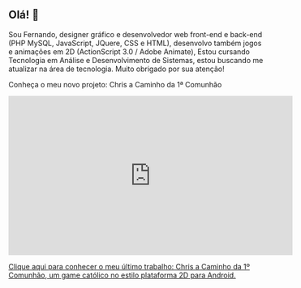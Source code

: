 ## Olá! 👋
Sou Fernando, designer gráfico e desenvolvedor web front-end e back-end (PHP MySQL, JavaScript, JQuere, CSS e HTML), desenvolvo também jogos e animações em 2D (ActionScript 3.0 / Adobe Animate), Estou cursando Tecnologia em Análise e Desenvolvimento de Sistemas, estou buscando me atualizar na área de tecnologia. Muito obrigado por sua atenção!

Conheça o meu novo projeto: Chris a Caminho da 1ª Comunhão

<iframe width="560" height="315" src="https://www.youtube.com/embed/CCRRWXUyQCg?si=gaVrcUVKnRAQ2f1L" title="YouTube video player" frameborder="0" allow="accelerometer; autoplay; clipboard-write; encrypted-media; gyroscope; picture-in-picture; web-share" referrerpolicy="strict-origin-when-cross-origin" allowfullscreen></iframe>

<a href="https://play.google.com/store/apps/details?id=air.Christeste311012024" target="_blank" >Clique aqui para conhecer o meu último trabalho: Chris a Caminho da 1º Comunhão, um game católico no estilo plataforma 2D para Android.</a>

<!--
**fernandoquaresmacampos/fernandoquaresmacampos** is a ✨ _special_ ✨ repository because its `README.md` (this file) appears on your GitHub profile.
